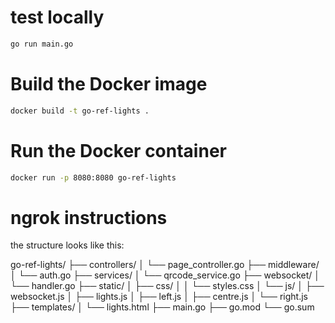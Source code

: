# test locally
```bash
go run main.go
```

# Build the Docker image
```bash
docker build -t go-ref-lights .
```

# Run the Docker container
```bash
docker run -p 8080:8080 go-ref-lights
```

# ngrok instructions

the structure looks like this:

go-ref-lights/
├── controllers/
│   └── page_controller.go
├── middleware/
│   └── auth.go
├── services/
│   └── qrcode_service.go
├── websocket/
│   └── handler.go
├── static/
│   ├── css/
│   │   └── styles.css
│   └── js/
│       ├── websocket.js
│       ├── lights.js
│       ├── left.js
│       ├── centre.js
│       └── right.js
├── templates/
│       └── lights.html
├── main.go
├── go.mod
└── go.sum
